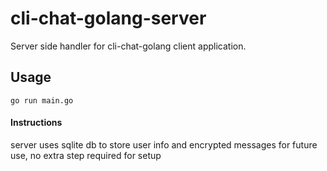 # cli-chat-golang-server
Server side handler for cli-chat-golang client application.

## Usage

`go run main.go`

#### Instructions
server uses sqlite db to store user info and encrypted messages for future use, no extra step required for setup
